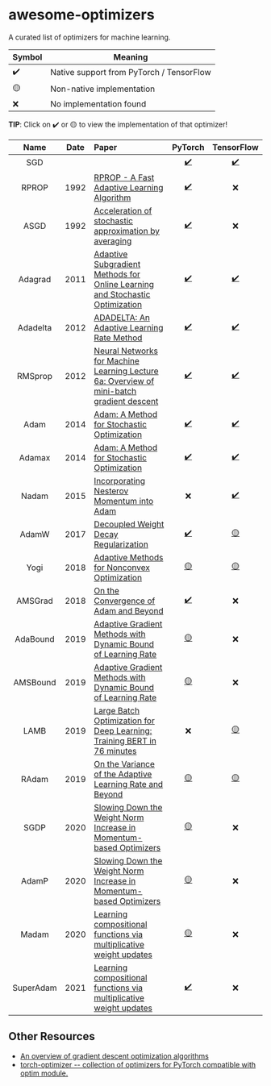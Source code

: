 # awesome-optimizers

A curated list of optimizers for machine learning.

| Symbol | Meaning |
|-|-|
| ✔️ | Native support from PyTorch / TensorFlow |
| 🟡 | Non-native implementation |
| ❌ | No implementation found |

**TIP**: Click on ✔️ or 🟡 to view the implementation of that optimizer!

| Name | Date | Paper | PyTorch | TensorFlow |
|:----:|:----:|:------|:-------:|:----------:|
| SGD | | | [✔️](https://pytorch.org/docs/stable/optim.html#torch.optim.SGD) | [✔️](https://www.tensorflow.org/api_docs/python/tf/keras/optimizers/SGD) |
| RPROP | 1992 | [RPROP - A Fast Adaptive Learning Algorithm](https://www.semanticscholar.org/paper/RPROP-A-Fast-Adaptive-Learning-Algorithm-Riedmiller-Braun/02597de11d6b808ed0a4019f411f9ac7a9d426cb) | [✔️](https://pytorch.org/docs/stable/optim.html#torch.optim.Rprop) | ❌ |
| ASGD | 1992 | [Acceleration of stochastic approximation by averaging](https://dl.acm.org/doi/10.1137/0330046) | [✔️](https://pytorch.org/docs/stable/optim.html#torch.optim.ASGD) | ❌ |
| Adagrad | 2011 | [Adaptive Subgradient Methods for Online Learning and Stochastic Optimization](https://jmlr.csail.mit.edu/papers/v12/duchi11a.html) | [✔️](https://pytorch.org/docs/stable/optim.html#torch.optim.Adagrad) | [✔️](https://www.tensorflow.org/api_docs/python/tf/keras/optimizers/Adagrad) |
| Adadelta | 2012 | [ADADELTA: An Adaptive Learning Rate Method](https://arxiv.org/abs/1212.5701) | [✔️](https://pytorch.org/docs/stable/optim.html#torch.optim.Adadelta) | [✔️](https://www.tensorflow.org/api_docs/python/tf/keras/optimizers/Adadelta) |
| RMSprop | 2012 | [Neural Networks for Machine Learning Lecture 6a: Overview of mini-batch gradient descent](https://www.cs.toronto.edu/~tijmen/csc321/slides/lecture_slides_lec6.pdf) | [✔️](https://pytorch.org/docs/stable/optim.html#torch.optim.RMSprop) | [✔️](https://www.tensorflow.org/api_docs/python/tf/keras/optimizers/RMSprop) |
| Adam | 2014 | [Adam: A Method for Stochastic Optimization](https://arxiv.org/abs/1412.6980) | [✔️](https://pytorch.org/docs/stable/optim.html#torch.optim.Adam) | [✔️](https://www.tensorflow.org/api_docs/python/tf/keras/optimizers/Adam) |
| Adamax | 2014 | [Adam: A Method for Stochastic Optimization](https://arxiv.org/abs/1412.6980) | [✔️](https://pytorch.org/docs/stable/optim.html#torch.optim.Adamax) | [✔️](https://www.tensorflow.org/api_docs/python/tf/keras/optimizers/Adamax) |
| Nadam | 2015 | [Incorporating Nesterov Momentum into Adam](http://cs229.stanford.edu/proj2015/054_report.pdf) | ❌ | [✔️](https://www.tensorflow.org/api_docs/python/tf/keras/optimizers/Nadam) |
| AdamW | 2017 | [Decoupled Weight Decay Regularization](https://arxiv.org/abs/1711.05101) | [✔️](https://pytorch.org/docs/stable/optim.html#torch.optim.AdamW) | [🟡](https://www.tensorflow.org/addons/api_docs/python/tfa/optimizers/AdamW) |
| Yogi | 2018 | [Adaptive Methods for Nonconvex Optimization](https://papers.nips.cc/paper/8186-adaptive-methods-for-nonconvex-optimization) | [🟡](https://github.com/jettify/pytorch-optimizer#yogi) | [🟡](https://www.tensorflow.org/addons/api_docs/python/tfa/optimizers/Yogi) |
| AMSGrad | 2018 | [On the Convergence of Adam and Beyond](https://arxiv.org/abs/1904.09237) | [✔️](https://pytorch.org/docs/stable/optim.html#torch.optim.Adam) | ❌ |
| AdaBound | 2019 | [Adaptive Gradient Methods with Dynamic Bound of Learning Rate](https://arxiv.org/abs/1902.09843) | [🟡](https://github.com/Luolc/AdaBound) | ❌ |
| AMSBound | 2019 | [Adaptive Gradient Methods with Dynamic Bound of Learning Rate](https://arxiv.org/abs/1902.09843) | [🟡](https://github.com/Luolc/AdaBound) | ❌ |
| LAMB | 2019 | [Large Batch Optimization for Deep Learning: Training BERT in 76 minutes](https://arxiv.org/abs/1904.00962) |  ❌ | [🟡](https://www.tensorflow.org/addons/api_docs/python/tfa/optimizers/LAMB) |
| RAdam | 2019 | [On the Variance of the Adaptive Learning Rate and Beyond](https://arxiv.org/abs/1908.03265) | [🟡](https://github.com/LiyuanLucasLiu/RAdam) | [🟡](https://www.tensorflow.org/addons/api_docs/python/tfa/optimizers/RectifiedAdam) |
| SGDP | 2020 | [Slowing Down the Weight Norm Increase in Momentum-based Optimizers](https://arxiv.org/abs/2006.08217) | [🟡](https://github.com/clovaai/adamp) | ❌ |
| AdamP | 2020 | [Slowing Down the Weight Norm Increase in Momentum-based Optimizers](https://arxiv.org/abs/2006.08217) | [🟡](https://github.com/clovaai/adamp) | ❌ |
| Madam | 2020 | [Learning compositional functions via multiplicative weight updates](https://arxiv.org/abs/2006.14560) | [🟡](https://github.com/jxbz/madam) | ❌ |
| SuperAdam | 2021 | [Learning compositional functions via multiplicative weight updates](https://par.nsf.gov/servlets/purl/10316115) | [✔️](https://github.com/LIJUNYI95/SuperAdam) | ❌ |


## Other Resources

- [An overview of gradient descent optimization algorithms](https://ruder.io/optimizing-gradient-descent/)
- [torch-optimizer -- collection of optimizers for PyTorch compatible with optim module.](https://github.com/jettify/pytorch-optimizer)
